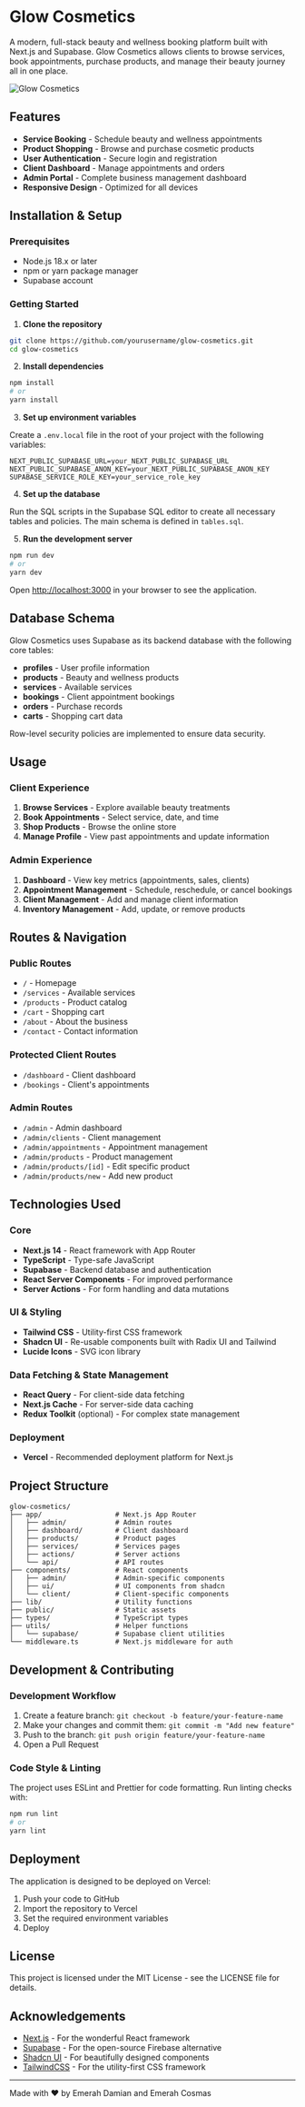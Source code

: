 # Glow Cosmetics

A modern, full-stack beauty and wellness booking platform built with Next.js and Supabase. Glow Cosmetics allows clients to browse services, book appointments, purchase products, and manage their beauty journey all in one place.

![Glow Cosmetics](public/images/logo.png)

## Features

- **Service Booking** - Schedule beauty and wellness appointments
- **Product Shopping** - Browse and purchase cosmetic products
- **User Authentication** - Secure login and registration
- **Client Dashboard** - Manage appointments and orders
- **Admin Portal** - Complete business management dashboard
- **Responsive Design** - Optimized for all devices

## Installation & Setup

### Prerequisites

- Node.js 18.x or later
- npm or yarn package manager
- Supabase account

### Getting Started

1. **Clone the repository**

```bash
git clone https://github.com/yourusername/glow-cosmetics.git
cd glow-cosmetics
```

2. **Install dependencies**

```bash
npm install
# or
yarn install
```

3. **Set up environment variables**

Create a `.env.local` file in the root of your project with the following variables:

```
NEXT_PUBLIC_SUPABASE_URL=your_NEXT_PUBLIC_SUPABASE_URL
NEXT_PUBLIC_SUPABASE_ANON_KEY=your_NEXT_PUBLIC_SUPABASE_ANON_KEY
SUPABASE_SERVICE_ROLE_KEY=your_service_role_key
```

4. **Set up the database**

Run the SQL scripts in the Supabase SQL editor to create all necessary tables and policies. The main schema is defined in `tables.sql`.

5. **Run the development server**

```bash
npm run dev
# or
yarn dev
```

Open [http://localhost:3000](http://localhost:3000) in your browser to see the application.

## Database Schema

Glow Cosmetics uses Supabase as its backend database with the following core tables:

- **profiles** - User profile information
- **products** - Beauty and wellness products
- **services** - Available services
- **bookings** - Client appointment bookings
- **orders** - Purchase records
- **carts** - Shopping cart data

Row-level security policies are implemented to ensure data security.

## Usage

### Client Experience

1. **Browse Services** - Explore available beauty treatments
2. **Book Appointments** - Select service, date, and time
3. **Shop Products** - Browse the online store
4. **Manage Profile** - View past appointments and update information

### Admin Experience

1. **Dashboard** - View key metrics (appointments, sales, clients)
2. **Appointment Management** - Schedule, reschedule, or cancel bookings
3. **Client Management** - Add and manage client information
4. **Inventory Management** - Add, update, or remove products

## Routes & Navigation

### Public Routes

- `/` - Homepage
- `/services` - Available services
- `/products` - Product catalog
- `/cart` - Shopping cart
- `/about` - About the business
- `/contact` - Contact information

### Protected Client Routes

- `/dashboard` - Client dashboard
- `/bookings` - Client's appointments

### Admin Routes

- `/admin` - Admin dashboard
- `/admin/clients` - Client management
- `/admin/appointments` - Appointment management
- `/admin/products` - Product management
- `/admin/products/[id]` - Edit specific product
- `/admin/products/new` - Add new product

## Technologies Used

### Core

- **Next.js 14** - React framework with App Router
- **TypeScript** - Type-safe JavaScript
- **Supabase** - Backend database and authentication
- **React Server Components** - For improved performance
- **Server Actions** - For form handling and data mutations

### UI & Styling

- **Tailwind CSS** - Utility-first CSS framework
- **Shadcn UI** - Re-usable components built with Radix UI and Tailwind
- **Lucide Icons** - SVG icon library

### Data Fetching & State Management

- **React Query** - For client-side data fetching
- **Next.js Cache** - For server-side data caching
- **Redux Toolkit** (optional) - For complex state management

### Deployment

- **Vercel** - Recommended deployment platform for Next.js

## Project Structure

```
glow-cosmetics/
├── app/                  # Next.js App Router
│   ├── admin/            # Admin routes
│   ├── dashboard/        # Client dashboard
│   ├── products/         # Product pages
│   ├── services/         # Services pages
│   ├── actions/          # Server actions
│   └── api/              # API routes
├── components/           # React components
│   ├── admin/            # Admin-specific components
│   ├── ui/               # UI components from shadcn
│   └── client/           # Client-specific components
├── lib/                  # Utility functions
├── public/               # Static assets
├── types/                # TypeScript types
├── utils/                # Helper functions
│   └── supabase/         # Supabase client utilities
└── middleware.ts         # Next.js middleware for auth
```

## Development & Contributing

### Development Workflow

1. Create a feature branch: `git checkout -b feature/your-feature-name`
2. Make your changes and commit them: `git commit -m "Add new feature"`
3. Push to the branch: `git push origin feature/your-feature-name`
4. Open a Pull Request

### Code Style & Linting

The project uses ESLint and Prettier for code formatting. Run linting checks with:

```bash
npm run lint
# or
yarn lint
```

## Deployment

The application is designed to be deployed on Vercel:

1. Push your code to GitHub
2. Import the repository to Vercel
3. Set the required environment variables
4. Deploy

## License

This project is licensed under the MIT License - see the LICENSE file for details.

## Acknowledgements

- [Next.js](https://nextjs.org/) - For the wonderful React framework
- [Supabase](https://supabase.io/) - For the open-source Firebase alternative
- [Shadcn UI](https://ui.shadcn.com/) - For beautifully designed components
- [TailwindCSS](https://tailwindcss.com/) - For the utility-first CSS framework

---

Made with ❤️ by Emerah Damian and Emerah Cosmas
